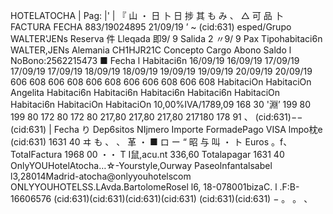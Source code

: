 HOTELATOCHA | Pag: |' | 『 山 ・ 日 卜 日 捗 其 も み 、 △ 可 品 卜 FACTURA FECHA 883/19024895 21/09/19 ’ ~ (cid:631) esped/Grupo WALTER'JENs Reserva 件 Lleqada 即9/ 9 Salida 2 〃9/ 9 Pax Tipohabitaci6n WALTER,JENs Alemania CH1HJR21C Concepto Cargo Abono Saldo l NoBono:2562215473 ■ Fecha l Habitaci6n 16/09/19 16/09/19 17/09/19 17/09/19 17/09/19 18/09/19 18/09/19 19/09/19 19/09/19 20/09/19 20/09/19 606 608 606 608 606 608 606 606 608 606 608 HabitaciOn HabitaciOn Angelita Habitaci6n Habitaci6n Habitaci6n Habitaci6n HabitaciOn Habitaci6n HabitaciOn HabitaciOn 10,00%IVA/1789,09 168 30 '淵’ 199 80 199 80 172 80 172 80 217,80 217,80 217,80 217180 178 91 、 (cid:631)−− (cid:631) | Fecha り Dep6sitos NIjmero Importe FormadePago VISA lmpo枕e (cid:631) 1631 40 ヰ も 、 、 革 ・ ■ ロ ー “ 昭 与 叫 ・ ト Euros 。f、 TotaIFactura 1968 00 ・・ T I鼠,acu.nt 336,60 Totalapagar 1631 40 OnlyYOUHotelAtocha…☆-Yourstyle,Ourway Paseolnfantalsabel l3,28014Madrid-atocha@onlyyouhotelscom ONLYYOUHOTELSS.LAvda.BartolomeRosel l6, 18-078001bizaC. l .F:B-16606576 (cid:631)(cid:631)(cid:631)(cid:631) (cid:631)(cid:631) − 。 。 、